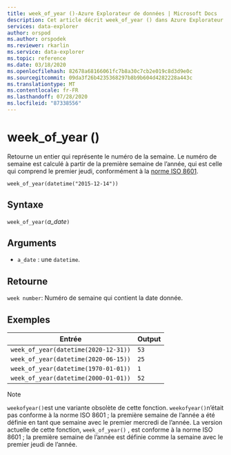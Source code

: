 ```yaml
---
title: week_of_year ()-Azure Explorateur de données | Microsoft Docs
description: Cet article décrit week_of_year () dans Azure Explorateur de données.
services: data-explorer
author: orspod
ms.author: orspodek
ms.reviewer: rkarlin
ms.service: data-explorer
ms.topic: reference
ms.date: 03/18/2020
ms.openlocfilehash: 82678a68166061fc7b8a30c7cb2e019c8d3d9e0c
ms.sourcegitcommit: 09da3f26b4235368297b8b9b604d4282228a443c
ms.translationtype: MT
ms.contentlocale: fr-FR
ms.lasthandoff: 07/28/2020
ms.locfileid: "87338556"
---
```

# <a name="week_of_year"></a>week_of_year ()

Retourne un entier qui représente le numéro de la semaine. Le numéro de semaine est calculé à partir de la première semaine de l’année, qui est celle qui comprend le premier jeudi, conformément à la [norme ISO 8601](https://en.wikipedia.org/wiki/ISO_8601#Week_dates).

```kusto
week_of_year(datetime("2015-12-14"))
```

## <a name="syntax"></a>Syntaxe

`week_of_year(`*a_date*`)`

## <a name="arguments"></a>Arguments

* `a_date` : une `datetime`.

## <a name="returns"></a>Retourne

`week number`: Numéro de semaine qui contient la date donnée.

## <a name="examples"></a>Exemples

|Entrée                                    |Output|
|-----------------------------------------|------|
|`week_of_year(datetime(2020-12-31))`     |`53`  |
|`week_of_year(datetime(2020-06-15))`     |`25`  |
|`week_of_year(datetime(1970-01-01))`     |`1`   |
|`week_of_year(datetime(2000-01-01))`     |`52`  |

> [!NOTE]
> `weekofyear()`est une variante obsolète de cette fonction. `weekofyear()`n’était pas conforme à la norme ISO 8601 ; la première semaine de l’année a été définie en tant que semaine avec le premier mercredi de l’année.
La version actuelle de cette fonction, `week_of_year()` , est conforme à la norme ISO 8601 ; la première semaine de l’année est définie comme la semaine avec le premier jeudi de l’année.